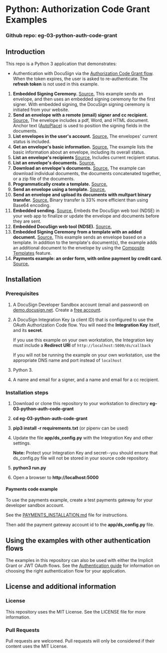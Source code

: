 # Python: Authorization Code Grant Examples

### Github repo: eg-03-python-auth-code-grant
## Introduction
This repo is a Python 3 application that demonstrates:

* Authentication with DocuSign via the
[Authorization Code Grant flow](https://developers.docusign.com/esign-rest-api/guides/authentication/oauth2-code-grant).
When the token expires, the user is asked to re-authenticate.
The **refresh token** is not used in this example.
1. **Embedded Signing Ceremony.**
   [Source.](https://github.com/docusign/eg-03-python-auth-code-grant/blob/master/app/eg001_embedded_signing.py)
   This example sends an envelope, and then uses an embedded signing ceremony for the first signer.
   With embedded signing, the DocuSign signing ceremony is initiated from your website.
1. **Send an envelope with a remote (email) signer and cc recipient.**
   [Source.](https://github.com/docusign/eg-03-python-auth-code-grant/blob/master/app/eg002_signing_via_email.py)
   The envelope includes a pdf, Word, and HTML document.
   Anchor text ([AutoPlace](https://support.docusign.com/en/guides/AutoPlace-New-DocuSign-Experience)) is used to position the signing fields in the documents.
1. **List envelopes in the user's account.**
   [Source.](https://github.com/docusign/eg-03-python-auth-code-grant/blob/master/app/eg003_list_envelopes.py)
   The envelopes' current status is included.
1. **Get an envelope's basic information.**
   [Source.](https://github.com/docusign/eg-03-python-auth-code-grant/blob/master/app/eg004_envelope_info.py)
   The example lists the basic information about an envelope, including its overall status.
1. **List an envelope's recipients**
   [Source.](https://github.com/docusign/eg-03-python-auth-code-grant/blob/master/app/eg005_envelope_recipients.py)
   Includes current recipient status.
1. **List an envelope's documents.**
   [Source.](https://github.com/docusign/eg-03-python-auth-code-grant/blob/master/app/eg006_envelope_docs.py)
1. **Download an envelope's documents.**
   [Source.](https://github.com/docusign/eg-03-python-auth-code-grant/blob/master/app/eg007_envelope_get_doc.py)
   The example can download individual
   documents, the documents concatenated together, or a zip file of the documents.
1. **Programmatically create a template.**
   [Source.](https://github.com/docusign/eg-03-python-auth-code-grant/blob/master/app/eg008_create_template.py)
1. **Send an envelope using a template.**
   [Source.](https://github.com/docusign/eg-03-python-auth-code-grant/blob/master/app/eg009_use_template.py)
1. **Send an envelope and upload its documents with multpart binary transfer.**
   [Source.](https://github.com/docusign/eg-03-python-auth-code-grant/blob/master/app/eg010_send_binary_docs.py)
   Binary transfer is 33% more efficient than using Base64 encoding.
1. **Embedded sending.**
   [Source.](https://github.com/docusign/eg-03-python-auth-code-grant/blob/master/app/eg011_embedded_sending.py)
   Embeds the DocuSign web tool (NDSE) in your web app to finalize or update
   the envelope and documents before they are sent.
1. **Embedded DocuSign web tool (NDSE).**
   [Source.](https://github.com/docusign/eg-03-python-auth-code-grant/blob/master/app/eg012_embedded_console.py)
1. **Embedded Signing Ceremony from a template with an added document.**
   [Source.](https://github.com/docusign/eg-03-python-auth-code-grant/blob/master/app/eg013_add_doc_to_template.py)
   This example sends an envelope based on a template.
   In addition to the template's document(s), the example adds an
   additional document to the envelope by using the
   [Composite Templates](https://developers.docusign.com/esign-rest-api/guides/features/templates#composite-templates)
   feature.
1. **Payments example: an order form, with online payment by credit card.**
   [Source.](https://github.com/docusign/eg-03-python-auth-code-grant/blob/master/app/eg014_collect_payment.py)

## Installation

### Prerequisites
1. A DocuSign Developer Sandbox account (email and password) on [demo.docusign.net](https://demo.docusign.net).
   Create a [free account](https://go.docusign.com/o/sandbox/).
1. A DocuSign Integration Key (a client ID) that is configured to use the
   OAuth Authorization Code flow.
   You will need the **Integration Key** itself, and its **secret**.

   If you use this example on your own workstation,
   the Integration key must include a **Redirect URI** of `http://localhost:5000/ds/callback`

   If you will not be running the example on your own workstation,
   use the appropriate DNS name and port instead of `localhost`

1. Python 3.
1. A name and email for a signer, and a name and email for a cc recipient.

### Installation steps
1. Download or clone this repository to your workstation to directory **eg-03-python-auth-code-grant**
1. **cd eg-03-python-auth-code-grant**
1. **pip3 install -r requirements.txt**  (or pipenv can be used)
1. Update the file **app/ds_config.py**
     with the Integration Key and other settings.

   **Note:** Protect your Integration Key and secret--you
   should ensure that ds_config.py file will not be stored in your source code
   repository.

1. **python3 run.py**
1. Open a browser to **http://localhost:5000**

#### Payments code example
To use the payments example, create a
test payments gateway for your developer sandbox account.

See the
[PAYMENTS_INSTALLATION.md](https://github.com/docusign/eg-03-python-auth-code-grant/blob/master/PAYMENTS_INSTALLATION.md)
file for instructions.

Then add the payment gateway account id to the **app/ds_config.py** file.

## Using the examples with other authentication flows

The examples in this repository can also be used with either the
Implicit Grant or JWT OAuth flows.
See the [Authentication guide](https://developers.docusign.com/esign-rest-api/guides/authentication)
for information on choosing the right authentication flow for your application.

## License and additional information

### License
This repository uses the MIT License. See the LICENSE file for more information.

### Pull Requests
Pull requests are welcomed. Pull requests will only be considered if their content
uses the MIT License.
